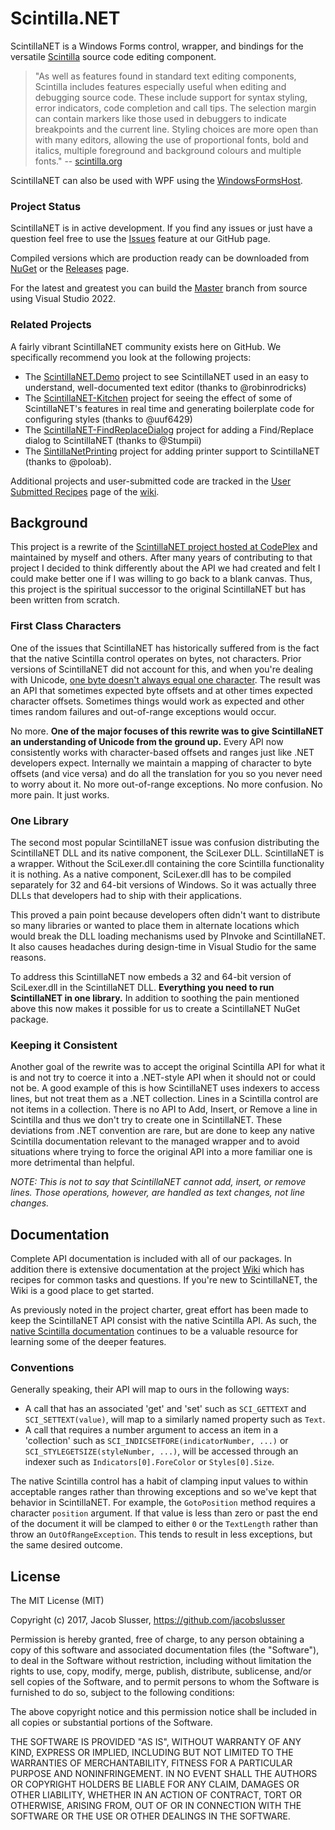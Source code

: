 # Scintilla.NET

ScintillaNET is a Windows Forms control, wrapper, and bindings for the versatile [Scintilla](http://www.scintilla.org/) source code editing component.

> "As well as features found in standard text editing components, Scintilla includes features especially useful when editing and debugging source code. These include support for syntax styling, error indicators, code completion and call tips. The selection margin can contain markers like those used in debuggers to indicate breakpoints and the current line. Styling choices are more open than with many editors, allowing the use of proportional fonts, bold and italics, multiple foreground and background colours and multiple fonts." -- [scintilla.org](http://www.scintilla.org/)

ScintillaNET can also be used with WPF using the <a href="https://msdn.microsoft.com/en-us/library/system.windows.forms.integration.windowsformshost(v=vs.110).aspx">WindowsFormsHost</a>.

### Project Status

ScintillaNET is in active development. If you find any issues or just have a question feel free to use the [Issues](https://github.com/VPKSoft/ScintillaNET/issues) feature at our GitHub page.

Compiled versions which are production ready can be downloaded from [NuGet](https://www.nuget.org/packages/VPKSoft/ScintillaNET) or the [Releases](https://github.com/VPKSoft/ScintillaNET/releases) page.

For the latest and greatest you can build the [Master](https://github.com/VPKSoft/ScintillaNET/archive/master.zip) branch from source using Visual Studio 2022.

### Related Projects

A fairly vibrant ScintillaNET community exists here on GitHub. We specifically recommend you look at the following projects:

- The [ScintillaNET.Demo](https://github.com/robinrodricks/ScintillaNET.Demo) project to see ScintillaNET used in an easy to understand, well-documented text editor (thanks to @robinrodricks)
- The [ScintillaNET-Kitchen](https://github.com/uuf6429/ScintillaNET-Kitchen) project for seeing the effect of some of ScintillaNET's features in real time and generating boilerplate code for configuring styles (thanks to @uuf6429)
- The [ScintillaNET-FindReplaceDialog](https://github.com/VPKSoft/ScintillaNET-FindReplaceDialog) project for adding a Find/Replace dialog to ScintillaNET (thanks to @Stumpii)
- The [SintillaNetPrinting](https://github.com/VPKSoft/ScintillaNetPrinting) project for adding printer support to ScintillaNET (thanks to @poloab).

Additional projects and user-submitted code are tracked in the [User Submitted Recipes](https://github.com/jacobslusser/ScintillaNET/wiki/User-Submitted-Recipes) page of the [wiki](https://github.com/jacobslusser/ScintillaNET/wiki).

## Background

This project is a rewrite of the [ScintillaNET project hosted at CodePlex](http://scintillanet.codeplex.com/) and maintained by myself and others. After many years of contributing to that project I decided to think differently about the API we had created and felt I could make better one if I was willing to go back to a blank canvas. Thus, this project is the spiritual successor to the original ScintillaNET but has been written from scratch.

### First Class Characters

One of the issues that ScintillaNET has historically suffered from is the fact that the native Scintilla control operates on bytes, not characters. Prior versions of ScintillaNET did not account for this, and when you're dealing with Unicode, [one byte doesn't always equal one character](http://www.joelonsoftware.com/articles/Unicode.html). The result was an API that sometimes expected byte offsets and at other times expected character offsets. Sometimes things would work as expected and other times random failures and out-of-range exceptions would occur.

No more. **One of the major focuses of this rewrite was to give ScintillaNET an understanding of Unicode from the ground up.** Every API now consistently works with character-based offsets and ranges just like .NET developers expect. Internally we maintain a mapping of character to byte offsets (and vice versa) and do all the translation for you so you never need to worry about it. No more out-of-range exceptions. No more confusion. No more pain. It just works.

### One Library

The second most popular ScintillaNET issue was confusion distributing the ScintillaNET DLL and its native component, the SciLexer DLL. ScintillaNET is a wrapper. Without the SciLexer.dll containing the core Scintilla functionality it is nothing. As a native component, SciLexer.dll has to be compiled separately for 32 and 64-bit versions of Windows. So it was actually three DLLs that developers had to ship with their applications.

This proved a pain point because developers often didn't want to distribute so many libraries or wanted to place them in alternate locations which would break the DLL loading mechanisms used by PInvoke and ScintillaNET. It also causes headaches during design-time in Visual Studio for the same reasons.

To address this ScintillaNET now embeds a 32 and 64-bit version of SciLexer.dll in the ScintillaNET DLL. **Everything you need to run ScintillaNET in one library.** In addition to soothing the pain mentioned above this now makes it possible for us to create a ScintillaNET NuGet package.

### Keeping it Consistent

Another goal of the rewrite was to accept the original Scintilla API for what it is and not try to coerce it into a .NET-style API when it should not or could not be. A good example of this is how ScintillaNET uses indexers to access lines, but not treat them as a .NET collection. Lines in a Scintilla control are not items in a collection. There is no API to Add, Insert, or Remove a line in Scintilla and thus we don't try to create one in ScintillaNET. These deviations from .NET convention are rare, but are done to keep any native Scintilla documentation relevant to the managed wrapper and to avoid situations where trying to force the original API into a more familiar one is more detrimental than helpful.

*NOTE: This is not to say that ScintillaNET cannot add, insert, or remove lines. Those operations, however, are handled as text changes, not line changes.*

## Documentation

Complete API documentation is included with all of our packages. In addition there is extensive documentation at the project [Wiki](https://github.com/jacobslusser/ScintillaNET/wiki) which has recipes for common tasks and questions. If you're new to ScintillaNET, the Wiki is a good place to get started.

As previously noted in the project charter, great effort has been made to keep the ScintillaNET API consist with the native Scintilla API. As such, the [native Scintilla documentation](http://www.scintilla.org/ScintillaDoc.html) continues to be a valuable resource for learning some of the deeper features.

### Conventions

Generally speaking, their API will map to ours in the following ways:

+ A call that has an associated 'get' and 'set' such as `SCI_GETTEXT` and `SCI_SETTEXT(value)`, will map to a similarly named property such as `Text`.
+ A call that requires a number argument to access an item in a 'collection' such as `SCI_INDICSETFORE(indicatorNumber, ...)` or `SCI_STYLEGETSIZE(styleNumber, ...)`, will be accessed through an indexer such as `Indicators[0].ForeColor` or `Styles[0].Size`.

The native Scintilla control has a habit of clamping input values to within acceptable ranges rather than throwing exceptions and so we've kept that behavior in ScintillaNET. For example, the `GotoPosition` method requires a character `position` argument. If that value is less than zero or past the end of the document it will be clamped to either `0` or the `TextLength` rather than throw an `OutOfRangeException`. This tends to result in less exceptions, but the same desired outcome.

## License

The MIT License (MIT)

Copyright (c) 2017, Jacob Slusser, https://github.com/jacobslusser

Permission is hereby granted, free of charge, to any person obtaining a copy
of this software and associated documentation files (the "Software"), to deal
in the Software without restriction, including without limitation the rights
to use, copy, modify, merge, publish, distribute, sublicense, and/or sell
copies of the Software, and to permit persons to whom the Software is
furnished to do so, subject to the following conditions:

The above copyright notice and this permission notice shall be included in all
copies or substantial portions of the Software.

THE SOFTWARE IS PROVIDED "AS IS", WITHOUT WARRANTY OF ANY KIND, EXPRESS OR
IMPLIED, INCLUDING BUT NOT LIMITED TO THE WARRANTIES OF MERCHANTABILITY,
FITNESS FOR A PARTICULAR PURPOSE AND NONINFRINGEMENT. IN NO EVENT SHALL THE
AUTHORS OR COPYRIGHT HOLDERS BE LIABLE FOR ANY CLAIM, DAMAGES OR OTHER
LIABILITY, WHETHER IN AN ACTION OF CONTRACT, TORT OR OTHERWISE, ARISING FROM,
OUT OF OR IN CONNECTION WITH THE SOFTWARE OR THE USE OR OTHER DEALINGS IN THE
SOFTWARE.
